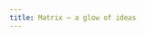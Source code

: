 ```yaml
---
title: Matrix – a glow of ideas
---
```


<script src="https://giscus.app/client.js"
        data-repo="imjiaoyuan/imjiaoyuan.github.io"
        data-repo-id="R_kgDONrKDQg"
        data-category="Announcements"
        data-category-id="DIC_kwDONrKDQs4CmDl9"
        data-mapping="specific"
        data-term="Matrix"
        data-strict="0"
        data-reactions-enabled="0"
        data-emit-metadata="0"
        data-input-position="top"
        data-theme="light"
        data-lang="en"
        crossorigin="anonymous"
        async>
</script>